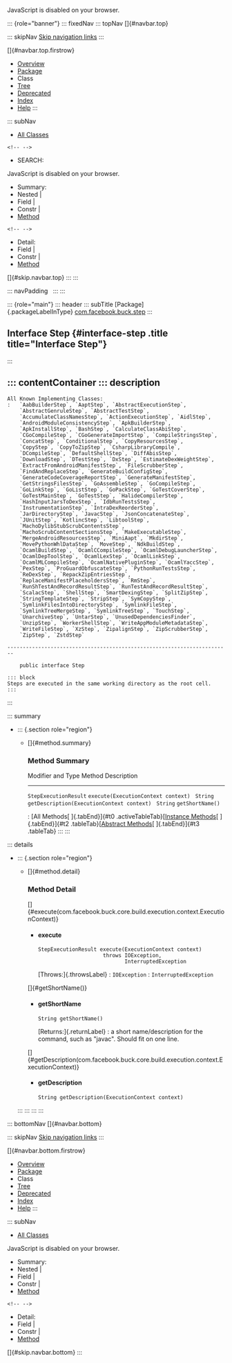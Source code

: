 <div>

JavaScript is disabled on your browser.

</div>

::: {role="banner"}
::: fixedNav
::: topNav
[]{#navbar.top}

::: skipNav
[Skip navigation links](#skip.navbar.top "Skip navigation links")
:::

[]{#navbar.top.firstrow}

-   [Overview](../../../../index.html)
-   [Package](package-summary.html)
-   Class
-   [Tree](package-tree.html)
-   [Deprecated](../../../../deprecated-list.html)
-   [Index](../../../../index-all.html)
-   [Help](../../../../help-doc.html)
:::

::: subNav
-   [All Classes](../../../../allclasses.html)

```{=html}
<!-- -->
```
-   SEARCH:

<div>

<div>

JavaScript is disabled on your browser.

</div>

</div>

<div>

-   Summary: 
-   Nested \| 
-   Field \| 
-   Constr \| 
-   [Method](#method.summary)

```{=html}
<!-- -->
```
-   Detail: 
-   Field \| 
-   Constr \| 
-   [Method](#method.detail)

</div>

[]{#skip.navbar.top}
:::
:::

::: navPadding
 
:::
:::

::: {role="main"}
::: header
::: subTitle
[Package]{.packageLabelInType} [com.facebook.buck.step](package-summary.html)
:::

## Interface Step {#interface-step .title title="Interface Step"}
:::

::: contentContainer
::: description
-   

    All Known Implementing Classes:
    :   `AabBuilderStep`, `AaptStep`, `AbstractExecutionStep`,
        `AbstractGenruleStep`, `AbstractTestStep`,
        `AccumulateClassNamesStep`, `ActionExecutionStep`, `AidlStep`,
        `AndroidModuleConsistencyStep`, `ApkBuilderStep`,
        `ApkInstallStep`, `BashStep`, `CalculateClassAbiStep`,
        `CGoCompileStep`, `CGoGenerateImportStep`, `CompileStringsStep`,
        `ConcatStep`, `ConditionalStep`, `CopyResourcesStep`,
        `CopyStep`, `CopyToZipStep`, `CsharpLibraryCompile`,
        `DCompileStep`, `DefaultShellStep`, `DiffAbisStep`,
        `DownloadStep`, `DTestStep`, `DxStep`, `EstimateDexWeightStep`,
        `ExtractFromAndroidManifestStep`, `FileScrubberStep`,
        `FindAndReplaceStep`, `GenerateBuildConfigStep`,
        `GenerateCodeCoverageReportStep`, `GenerateManifestStep`,
        `GetStringsFilesStep`, `GoAssembleStep`, `GoCompileStep`,
        `GoLinkStep`, `GoListStep`, `GoPackStep`, `GoTestCoverStep`,
        `GoTestMainStep`, `GoTestStep`, `HalideCompilerStep`,
        `HashInputJarsToDexStep`, `IdbRunTestsStep`,
        `InstrumentationStep`, `IntraDexReorderStep`,
        `JarDirectoryStep`, `JavacStep`, `JsonConcatenateStep`,
        `JUnitStep`, `KotlincStep`, `LibtoolStep`,
        `MachoDylibStubScrubContentsStep`,
        `MachoScrubContentSectionsStep`, `MakeExecutableStep`,
        `MergeAndroidResourcesStep`, `MiniAapt`, `MkdirStep`,
        `MovePythonWhlDataStep`, `MoveStep`, `NdkBuildStep`,
        `OcamlBuildStep`, `OcamlCCompileStep`, `OcamlDebugLauncherStep`,
        `OcamlDepToolStep`, `OcamlLexStep`, `OcamlLinkStep`,
        `OcamlMLCompileStep`, `OcamlNativePluginStep`, `OcamlYaccStep`,
        `PexStep`, `ProGuardObfuscateStep`, `PythonRunTestsStep`,
        `ReDexStep`, `RepackZipEntriesStep`,
        `ReplaceManifestPlaceholdersStep`, `RmStep`,
        `RunShTestAndRecordResultStep`, `RunTestAndRecordResultStep`,
        `ScalacStep`, `ShellStep`, `SmartDexingStep`, `SplitZipStep`,
        `StringTemplateStep`, `StripStep`, `SymCopyStep`,
        `SymlinkFilesIntoDirectoryStep`, `SymlinkFileStep`,
        `SymlinkTreeMergeStep`, `SymlinkTreeStep`, `TouchStep`,
        `UnarchiveStep`, `UntarStep`, `UnusedDependenciesFinder`,
        `UnzipStep`, `WorkerShellStep`, `WriteAppModuleMetadataStep`,
        `WriteFileStep`, `XzStep`, `ZipalignStep`, `ZipScrubberStep`,
        `ZipStep`, `ZstdStep`

    ------------------------------------------------------------------------

        public interface Step

    ::: block
    Steps are executed in the same working directory as the root cell.
    :::
:::

::: summary
-   ::: {.section role="region"}
    -   []{#method.summary}

        ### Method Summary

          Modifier and Type       Method                                       Description
          ----------------------- -------------------------------------------- -------------
          `StepExecutionResult`   `execute​(ExecutionContext context)`           
          `String`                `getDescription​(ExecutionContext context)`    
          `String`                `getShortName()`                              

          : [All Methods[ ]{.tabEnd}]{#t0 .activeTableTab}[[Instance
          Methods](javascript:show(2);)[ ]{.tabEnd}]{#t2
          .tableTab}[[Abstract
          Methods](javascript:show(4);)[ ]{.tabEnd}]{#t3 .tableTab}
    :::
:::

::: details
-   ::: {.section role="region"}
    -   []{#method.detail}

        ### Method Detail

        []{#execute(com.facebook.buck.core.build.execution.context.ExecutionContext)}

        -   #### execute

            ``` methodSignature
            StepExecutionResult execute​(ExecutionContext context)
                                 throws IOException,
                                        InterruptedException
            ```

            [Throws:]{.throwsLabel}
            :   `IOException`
            :   `InterruptedException`

        []{#getShortName()}

        -   #### getShortName

            ``` methodSignature
            String getShortName()
            ```

            [Returns:]{.returnLabel}
            :   a short name/description for the command, such as
                \"javac\". Should fit on one line.

        []{#getDescription(com.facebook.buck.core.build.execution.context.ExecutionContext)}

        -   #### getDescription

            ``` methodSignature
            String getDescription​(ExecutionContext context)
            ```
    :::
:::
:::
:::

::: bottomNav
[]{#navbar.bottom}

::: skipNav
[Skip navigation links](#skip.navbar.bottom "Skip navigation links")
:::

[]{#navbar.bottom.firstrow}

-   [Overview](../../../../index.html)
-   [Package](package-summary.html)
-   Class
-   [Tree](package-tree.html)
-   [Deprecated](../../../../deprecated-list.html)
-   [Index](../../../../index-all.html)
-   [Help](../../../../help-doc.html)
:::

::: subNav
-   [All Classes](../../../../allclasses.html)

<div>

<div>

JavaScript is disabled on your browser.

</div>

</div>

<div>

-   Summary: 
-   Nested \| 
-   Field \| 
-   Constr \| 
-   [Method](#method.summary)

```{=html}
<!-- -->
```
-   Detail: 
-   Field \| 
-   Constr \| 
-   [Method](#method.detail)

</div>

[]{#skip.navbar.bottom}
:::
